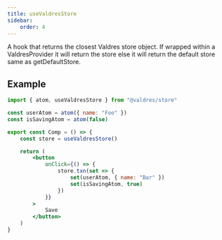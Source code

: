 ```yaml
---
title: useValdresStore
sidebar:
    order: 4
---
```


A hook that returns the closest Valdres store object. If wrapped within a
ValdresProvider it will return the store else it will return the default store
same as getDefaultStore.

## Example

```jsx
import { atom, useValdresStore } from "@valdres/store"

const userAtom = atom({ name: "Foo" })
const isSavingAtom = atom(false)

export const Comp = () => {
    const store = useValdresStore()

    return (
        <button
            onClick={() => {
                store.txn(set => {
                    set(userAtom, { name: "Bar" })
                    set(isSavingAtom, true)
                })
            }}
        >
            Save
        </button>
    )
}
```

